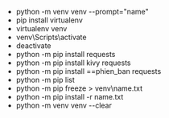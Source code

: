  - python -m venv venv --prompt="name"
 - pip install virtualenv
 - virtualenv venv
 - venv\Scripts\activate
 - deactivate
 - python -m pip install requests
 - python -m pip install kivy requests
 - python -m pip install <package-name>==phien_ban requests
 - python -m pip list
 - python -m pip freeze > venv\name.txt
 - python -m pip install -r name.txt
 - python -m venv venv --clear
